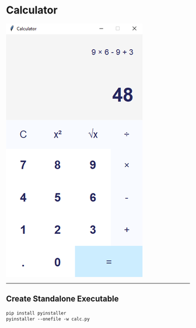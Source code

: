 # Calculator

![Calculator App](calculator.png)

---

## Create Standalone Executable

```shell
pip install pyinstaller
pyinstaller --onefile -w calc.py
```
